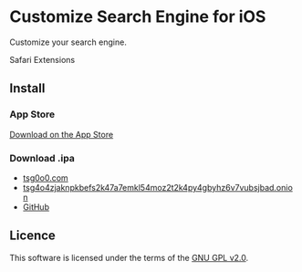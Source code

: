 # Customize Search Engine for iOS

Customize your search engine.

Safari Extensions

## Install

### App Store

[Download on the App Store](https://apps.apple.com/app/customize-search-engine/id1636254806)

### Download .ipa

- [tsg0o0.com](https://tsg0o0.com/resource/app/cse/ios/CSE.ipa)
- [tsg4o4zjaknpkbefs2k47a7emkl54moz2t2k4py4gbyhz6v7vubsjbad.onion](http://tsg4o4zjaknpkbefs2k47a7emkl54moz2t2k4py4gbyhz6v7vubsjbad.onion/resource/app/cse/ios/CSE.ipa)
- [GitHub](https://github.com/tsg0o0/CSE-iOS/releases)

## Licence

This software is licensed under the terms of the [GNU GPL v2.0](https://www.gnu.org/licenses/old-licenses/gpl-2.0.txt).
